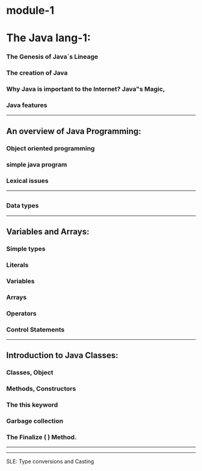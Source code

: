 # module-1

# The Java lang-1:
  ### The Genesis of Java`s Lineage
  ### The creation of Java
  ### Why Java is important to the Internet? Java‟s Magic,
  ###  Java features
  -------------------

  ##  An overview of Java Programming:
  ###   Object oriented programming
  ###  simple java program
  ###  Lexical issues
  --------------------
  ##
  ### Data types
  --------------------
  ##  Variables and Arrays:
  ### Simple types
  ### Literals
  ### Variables
  ### Arrays
  ### Operators
  ### Control Statements
  --------------------
  ## Introduction to Java Classes:
  ### Classes, Object
  ### Methods, Constructors
  ### The this keyword
  ### Garbage collection
  ### The Finalize ( ) Method.
  ---
  ---
  SLE: Type conversions and Casting
